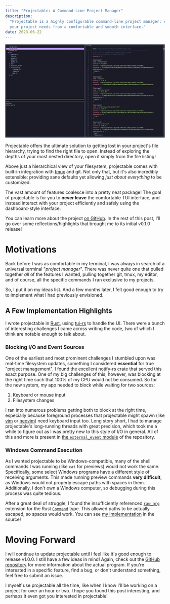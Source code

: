 ```yaml
---
title: "Projectable: A Command-Line Project Manager"
description:
  "Projectable is a highly configurable command-line project manager: everything
  your project needs from a comfortable and smooth interface."
date: 2023-06-22
---
```


![projectable](/img/projectable/projectable.webp)

Projectable offers the ultimate solution to getting lost in your project's file
hierarchy, trying to find the right file to open. Instead of exploring the
depths of your most nested directory, open it simply from the file listing!

Above just a hierarchical view of your filesystem, projectable comes with
built-in integration with [tmux](https://github.com/tmux/tmux) and git. Not only
that, but it's also incredibly extensible: providing sane defaults yet allowing
_just about everything_ to be customized.

The vast amount of features coalesce into a pretty neat package! The goal of
projectable is for you to **never leave** the comfortable TUI interface, and
instead interact with your project efficiently and safely using the
dashboard-style interface.

You can learn more about the project
[on GitHub](https://github.com/dzfrias/projectable). In the rest of this post,
I'll go over some reflections/highlights that brought me to its initial v0.1.0
release!

# Motivations

Back before I was as comfortable in my terminal, I was always in search of a
universal terminal "_project manager_". There was never quite one that pulled
together _all_ of the features I wanted, pulling together git, tmux, my editor,
and of course, all the specific commands I ran exclusive to my projects.

So, I put it on my ideas list. And a few months later, I felt good enough to try
to implement what I had previously envisioned.

## A Few Implementation Highlights

I wrote projectable in [Rust](https://www.rust-lang.org/), using
[tui-rs](https://github.com/fdehau/tui-rs) to handle the UI. There were a bunch
of interesting challenges I came across writing the code, two of which I think
are notable enough to talk about.

### Blocking I/O and Event Sources

One of the earliest and most prominent challenges I stumbled upon was real-time
filesystem updates, something I considered **essential** for true "project
management". I found the excellent
[notify-rs](https://github.com/notify-rs/notify) crate that served this exact
purpose. One of my big challenges of this, however, was blocking at the right
time such that 100% of my CPU would not be consumed. So for the new system, my
app needed to block while waiting for two sources:

1. Keyboard or mouse input
2. Filesystem changes

I ran into numerous problems getting both to block at the right time, especially
because foreground processes that projectable might spawn (like
[vim](https://www.vim.org) or [neovim](https://neovim.io)) need keyboard input
too. Long story short, I had to manage projectable's long-running threads with
great precision, which took me a while to figure out as I was pretty new to this
style of I/O in general. All of this and more is present in
[the `external_event` module](https://github.com/dzfrias/projectable/tree/main/src/external_event)
of the repository.

### Windows Command Execution

As I wanted projectable to be Windows-compatible, many of the shell commands I
was running (like `cat` for previews) would not work the same. Specifically,
some select Windows programs have a different style of receiving arguments. This
made running preview commands **very difficult**, as Windows would not properly
escape paths with spaces in them. Additionally, I don't own a Windows computer,
so debugging during this process was quite tedious.

After a great deal of struggle, I found the insufficiently referenced
[`raw_arg`](https://doc.rust-lang.org/std/os/windows/process/trait.CommandExt.html#tymethod.raw_arg)
extension for the Rust
[`Command`](https://doc.rust-lang.org/std/process/struct.Command.html) type.
This allowed paths to be actually escaped, so spaces would work. You can see
[my implementation](https://github.com/dzfrias/projectable/blob/010da24e131a94bce1e7dfe14bc61244a32bc6ac/src/app/components/preview_file.rs#L119)
in the source!

# Moving Forward

I will continue to update projectable until I feel like it's good enough to
release v1.0.0. I still have a few ideas in mind! Again, check out the
[GitHub repository](https://github.com/dzfrias/projectable) for more information
about the actual program. If you're interested in a specific feature, find a
bug, or don't understand something, feel free to submit an issue.

I myself use projectable all the time, like when I know I'll be working on a
project for over an hour or two. I hope you found this post interesting, and
perhaps it even got you interested in projectable!
